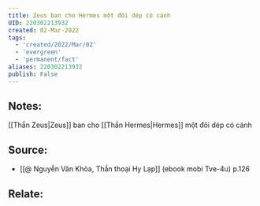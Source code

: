 ```yaml
---
title: Zeus ban cho Hermes một đôi dép có cánh
UID: 220302213932
created: 02-Mar-2022
tags:
  - 'created/2022/Mar/02'
  - 'evergreen'
  - 'permanent/fact'
aliases: 220302213932
publish: False
---
```

## Notes:
[[Thần Zeus|Zeus]] ban cho [[Thần Hermes|Hermes]] một đôi dép có cánh

## Source:
- [[@ Nguyễn Văn Khỏa, Thần thoại Hy Lạp]] (ebook mobi Tve-4u) p.126

## Relate:
